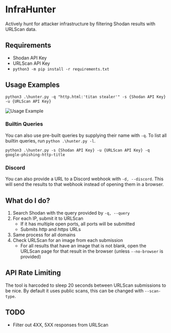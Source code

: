 # InfraHunter

Actively hunt for attacker infrastructure by filtering Shodan results with URLScan data.

## Requirements

- Shodan API Key
- URLScan API Key
- `python3 -m pip install -r requirements.txt`

## Usage Examples

`python3 .\hunter.py -q "http.html:'titan stealer'" -s {Shodan API Key} -u {URLScan API Key}`

![Usage Example](assets/usage.png)

### Builtin Queries

You can also use pre-built queries by supplying their name with `-q`. To list all builtin queries, run `python .\hunter.py -l`.

`python3 .\hunter.py -s {Shodan API Key} -u {URLScan API Key} -q google-phishing-http-title`

### Discord

You can also provide a URL to a Discord webhook with `-d, --discord`. This will send the results to that webhook instead of opening them in a browser.

## What do I do?

1. Search Shodan with the query provided by `-q, --query`
2. For each IP, submit it to URLScan
    - If it has multiple open ports, all ports will be submitted
    - Submits *http* and *https* URLs
3. Same process for all domains
4. Check URLScan for an image from each submission
    - For all results that have an image that is not blank, open the URLScan page for that result in the browser (unless `--no-browser` is provided)

## API Rate Limiting

The tool is harcoded to sleep 20 seconds between URLScan submissions to be nice. By default it uses public scans, this can be changed with `--scan-type`.

## TODO

- Filter out 4XX, 5XX responses from URLScan
